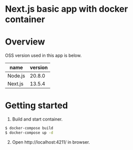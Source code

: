# Next.js basic app with docker container
# Overview
OSS version used in this app is below.

| name | version |
| ---- | ---- |
| Node.js | 20.8.0 |
| Next.js | 13.5.4 |

# Getting started
1. Build and start container.
```bash
$ docker-compose build
$ docker-compose up -d
```

2. Open http://localhost:4211/ in browser.
